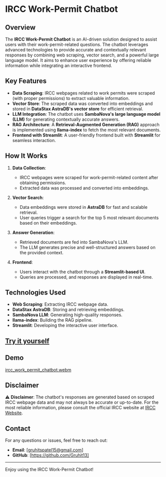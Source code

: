 # IRCC Work-Permit Chatbot

## Overview
The **IRCC Work-Permit Chatbot** is an AI-driven solution designed to assist users with their work-permit-related questions. The chatbot leverages advanced technologies to provide accurate and contextually relevant responses by combining web scraping, vector search, and a powerful large language model. It aims to enhance user experience by offering reliable information while integrating an interactive frontend.

## Key Features
- **Data Scraping**: IRCC webpages related to work permits were scraped (with proper permissions) to extract valuable information.
- **Vector Store**: The scraped data was converted into embeddings and stored in **DataStax AstraDB's vector store** for efficient retrieval.
- **LLM Integration**: The chatbot uses **SambaNova's large language model (LLM)** for generating contextually accurate answers.
- **RAG Architecture**: A **Retrieval-Augmented Generation (RAG)** approach is implemented using **llama-index** to fetch the most relevant documents.
- **Frontend with Streamlit**: A user-friendly frontend built with **Streamlit** for seamless interaction.

## How It Works
1. **Data Collection**:
   - IRCC webpages were scraped for work-permit-related content after obtaining permissions.
   - Extracted data was processed and converted into embeddings.

2. **Vector Search**:
   - Data embeddings were stored in **AstraDB** for fast and scalable retrieval.
   - User queries trigger a search for the top 5 most relevant documents based on their embeddings.

3. **Answer Generation**:
   - Retrieved documents are fed into SambaNova's LLM.
   - The LLM generates precise and well-structured answers based on the provided context.

4. **Frontend**:
   - Users interact with the chatbot through a **Streamlit-based UI**.
   - Queries are processed, and responses are displayed in real-time.

## Technologies Used
- **Web Scraping**: Extracting IRCC webpage data.
- **DataStax AstraDB**: Storing and retrieving embeddings.
- **SambaNova LLM**: Generating high-quality responses.
- **llama-index**: Building the RAG pipeline.
- **Streamlit**: Developing the interactive user interface.

## [Try it yourself](https://huggingface.co/spaces/gruhit-patel/ircc-work-permit-chat-bot)

## Demo
[ircc_work_permit_chatbot.webm](https://github.com/user-attachments/assets/d8f2b944-31bd-494f-a811-fec4cc8ca316)


## Disclaimer
⚠️ **Disclaimer**:
The chatbot's responses are generated based on scraped IRCC webpage data and may not always be accurate or up-to-date. For the most reliable information, please consult the official IRCC website at [IRCC Website]([https://www.canada.ca/immigration](https://www.canada.ca/en/immigration-refugees-citizenship/services/work-canada/permit.html)).

## Contact
For any questions or issues, feel free to reach out:
- **Email**: [gruhitspatel15@gmail.com]
- **GitHub**: [https://github.com/Gruhit13]

---

Enjoy using the IRCC Work-Permit Chatbot!
